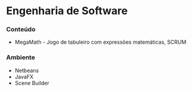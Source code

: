 # Engenharia de Software

### Conteúdo

* MegaMath - Jogo de tabuleiro com expressões matemáticas, SCRUM 

### Ambiente

* Netbeans
* JavaFX
* Scene Builder
